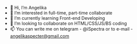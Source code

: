 - 👋 Hi, I’m Angelika
- 👀 I’m interested in full-time, part-time collaborate
- 🌱 I’m currently learning Front-end Developing
- 💞️ I’m looking to collaborate on HTML/CSS/JS/BS coding
- 📫 You can write me on telegram - @iSpectra or to e-mail - angelikaspecter@gmail.com

<!---
angelikaspecter/angelikaspecter is a ✨ special ✨ repository because its `README.md` (this file) appears on your GitHub profile.
You can click the Preview link to take a look at your changes.
--->

